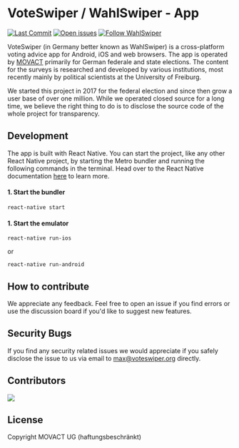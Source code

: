 # VoteSwiper / WahlSwiper - App

[![Last Commit](https://img.shields.io/github/last-commit/movact/voteswiper-app)](https://github.com/MOVACT/voteswiper-app/commits) [![Open issues](https://img.shields.io/github/issues/movact/voteswiper-app)](https://github.com/MOVACT/voteswiper-app/issues) [![Follow WahlSwiper](https://img.shields.io/twitter/follow/wahlswiper)](https://www.twitter.com/wahlswiper)

VoteSwiper (in Germany better known as WahlSwiper) is a cross-platform voting advice app for Android, iOS and web browsers. The app is operated by [MOVACT](https://www.movact.de) primarily for German federale and state elections. The content for the surveys is researched and developed by various institutions, most recently mainly by political scientists at the University of Freiburg.

We started this project in 2017 for the federal election and since then grow a user base of over one million. While we operated closed source for a long time, we believe the right thing to do is to disclose the source code of the whole project for transparency.

## Development

The app is built with React Native. You can start the project, like any other React Native project, by starting the Metro bundler and running the following commands in the terminal. Head over to the React Native documentation [here](https://reactnative.dev/docs/environment-setup) to learn more.

#### 1. Start the bundler

```console
react-native start
```

#### 1. Start the emulator

```console
react-native run-ios
```

or

```console
react-native run-android
```

## How to contribute

We appreciate any feedback. Feel free to open an issue if you find errors or use the discussion board if you'd like to suggest new features.

## Security Bugs

If you find any security related issues we would appreciate if you safely disclose the issue to us via email to [max@voteswiper.org](mailto:max@voteswiper.org) directly.

## Contributors

[![](https://github.com/mxmtsk.png?size=50)](https://github.com/mxmtsk)

## License

Copyright MOVACT UG (haftungsbeschränkt)
